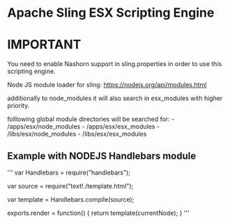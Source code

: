 # Apache Sling ESX Scripting Engine

# IMPORTANT
You need to enable Nashorn support in sling.properties in order to use this 
scripting engine.

Node JS module loader for sling: https://nodejs.org/api/modules.html

additionally to node_modules it will also search in esx_modules with higher priority.

folllowing global module directories will be searched for:
        - /apps/esx/node_modules
        - /apps/esx/esx_modules
        - /libs/esx/node_modules
        - /libs/esx/esx_modules

## Example with NODEJS Handlebars module
'''
var Handlebars = require("handlebars");

var source = require("text!./template.html");


var template = Handlebars.compile(source);

exports.render = function() {
	return template(currentNode);
}
'''